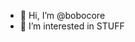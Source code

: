 - 👋 Hi, I’m @bobocore
- 👀 I’m interested in STUFF

<!---
bobocore/bobocore is a ✨ special ✨ repository because its `README.md` (this file) appears on your GitHub profile.
You can click the Preview link to take a look at your changes.
--->
